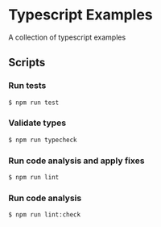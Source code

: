 # Typescript Examples

A collection of typescript examples

## Scripts

### Run tests

```sh
$ npm run test
```

### Validate types 

```sh
$ npm run typecheck
```

### Run code analysis and apply fixes

```sh
$ npm run lint
```

### Run code analysis 

```sh
$ npm run lint:check
```



